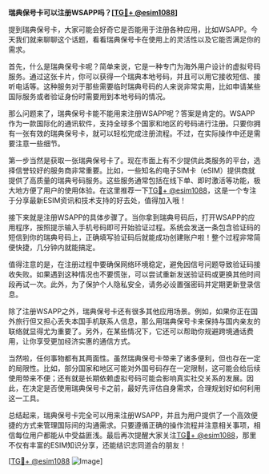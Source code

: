 **瑞典保号卡可以注册WSAPP吗？[[TG💪+ @esim1088](https://t.me/s/esim1088)]**

提到瑞典保号卡，大家可能会好奇它是否能用于注册各种应用，比如WSAPP。今天我们就来聊聊这个话题，看看瑞典保号卡在使用上的灵活性以及它能否满足你的需求。

首先，什么是瑞典保号卡呢？简单来说，它是一种专门为海外用户设计的虚拟号码服务。通过这张卡片，你可以获得一个瑞典本地号码，并且可以用它接收短信、接听电话等。这种服务对于那些需要临时瑞典号码的人来说非常实用，比如申请某些国际服务或者验证身份时需要用到本地号码的情况。

那么问题来了，瑞典保号卡能不能用来注册WSAPP呢？答案是肯定的。WSAPP作为一款国际化的通讯软件，支持全球多个国家和地区的号码进行注册。只要你拥有一张有效的瑞典保号卡，就可以轻松完成注册流程。不过，在实际操作中还是需要注意一些细节。

第一步当然是获取一张瑞典保号卡了。现在市面上有不少提供此类服务的平台，选择信誉较好的服务商非常重要。比如，一些知名的电子SIM卡（eSIM）提供商就提供了高质量的瑞典号码服务。这些服务通常包括在线下单、即时激活等功能，极大地方便了用户的使用体验。在这里推荐一下[TG💪+ @esim1088](https://t.me/s/esim1088)，这是一个专注于分享最新ESIM资讯和技术支持的好去处，值得加入哦！

接下来就是注册WSAPP的具体步骤了。当你拿到瑞典号码后，打开WSAPP的应用程序，按照提示输入手机号码即可开始验证过程。系统会发送一条包含验证码的短信到你的瑞典号码上，正确填写验证码后就能成功创建账户啦！整个过程非常简便快捷，几分钟内就能搞定。

值得注意的是，在注册过程中要确保网络环境稳定，避免因信号问题导致验证码接收失败。如果遇到这种情况也不要慌张，可以尝试重新发送验证码或更换其他时间段再试一次。此外，为了保护个人隐私安全，请务必设置强密码并定期更新登录信息。

除了注册WSAPP之外，瑞典保号卡还有很多其他应用场景。例如，如果你正在国外旅行但又担心丢失本国手机联系人信息，那么用瑞典保号卡来保持与国内亲友的联络就显得尤为重要了。另外，在某些情况下，它还可以帮助你规避跨境通话费用，让你享受更加经济实惠的通信方式。

当然啦，任何事物都有其两面性。虽然瑞典保号卡带来了诸多便利，但也存在一定的局限性。比如，部分国家和地区可能对外国号码存在一定限制，这可能会给后续使用带来不便；还有就是长期依赖虚拟号码可能会影响真实社交关系的发展。因此，在决定是否使用瑞典保号卡之前，最好先评估自身需求，合理规划好如何利用这一工具。

总结起来，瑞典保号卡完全可以用来注册WSAPP，并且为用户提供了一个高效便捷的方式来管理国际间的沟通需求。只要遵循正确的操作流程并注意相关事项，相信每位用户都能从中受益匪浅。最后再次提醒大家关注[TG💪+ @esim1088](https://t.me/s/esim1088)，那里不仅有丰富的ESIM知识分享，还能结识志同道合的朋友！

[[TG💪+ @esim1088](https://t.me/s/esim1088) ![Image](https://i.postimg.cc/4NQfJmqS/Snipaste-2025-05-13-00-14-12.png)]